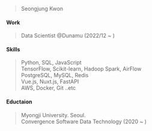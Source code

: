 > Seongjung Kwon  

#### Work
> Data Scientist @Dunamu (2022/12 ~ )  

#### Skills  
> Python, SQL, JavaScript  
> TensorFlow, Scikit-learn, Hadoop Spark, AirFlow  
> PostgreSQL, MySQL, Redis  
> Vue.js, Nuxt.js, FastAPI  
> AWS, Docker, Git ..etc 

#### Eductaion
> Myongji University. Seoul. <br />
> Convergence Software Data Technology (2020 ~ )<br />

<!-- [![Anurag's GitHub stats](https://github-readme-stats.vercel.app/api?username=wnd180&count_private=true&show_icons=true)](https://github.com/anuraghazra/github-readme-stats) -->
<!-- [![Top Langs](https://github-readme-stats.vercel.app/api/top-langs/?username=wnd180&layout=compact&langs_count=6)](https://github.com/anuraghazra/github-readme-stats)  -->

